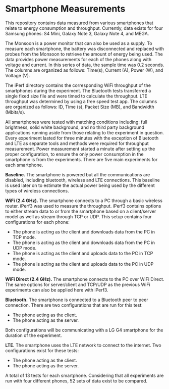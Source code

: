 # Smartphone Measurements

This repository contains data measured from various smartphones that relate to energy consumption and throughput. Currently, data exists for four Samsung phones: S4 Mini, Galaxy Note 3, Galaxy Note 4, and MEGA.

The Monsoon is a power monitor that can also be used as a supply. To measure each smartphone, the battery was disconnected and replaced with probes from the Monsoon to retrieve the amount of energy being used. The data provides power measurements for each of the phones along with voltage and current. In this series of data, the sample time was 0.2 seconds. The columns are organized as follows: Time(s), Current (A), Power (W), and Voltage (V).

The iPerf directory contains the corresponding WiFi throughput of the smartphones during the experiment. The Bluetooth tests transferred a single fixed size file and were timed to calculate the throughput. LTE throughput was determined by using a free speed test app. The columns are organized as follows: ID, Time (s), Packet Size (MB), and Bandwidth (Mbits/s).

All smartphones were tested with matching conditions including: full brightness, solid white background, and no third party background applications running aside from those relating to the experiment in question.  Every experiment lasted for three minutes with the exception of Bluetooth and LTE as separate tools and methods were required for throughput measurement. Power measurement started a minute after setting up the proper configuration, to ensure the only power consumption in the smartphone is from the experiments. There are five main experiments for each smartphone.

**Baseline.** The smartphone is powered but all the communications are disabled, including bluetooth, wireless and LTE connections. This baseline is used later on to estimate the actual power being used by the different types of wireless connections.

**WiFi (2.4 GHz).** The smartphone connects to a PC through a basic wireless router. iPerf3 was used to measure the throughput. iPerf3 contains options to either stream data to or from the smartphone based on a client/server model as well as stream through TCP or UDP. This setup contains four configurations for each phone:

- The phone is acting as the client and downloads data from the PC in TCP mode.
- The phone is acting as the client and downloads data from the PC in UDP mode.
- The phone is acting as the client and uploads data to the PC in TCP mode.
- The phone is acting as the client and uploads data to the PC in UDP mode.
 
**WiFi Direct (2.4 GHz).** The smartphone connects to the PC over WiFi Direct. The same options for server/client  and TCP/UDP as the previous WiFi experiments can also be applied here with iPerf3.

**Bluetooth.** The smartphone is connected to a Bluetooth peer to peer connection. There are two configurations that are run for this test:

- The phone acting as the client.
- The phone acting as the server.

Both configurations will be communicating with a LG G4 smartphone for the duration of the experiment.

**LTE.** The smartphone uses the LTE network to connect to the internet. Two configurations exist for these tests:

- The phone acting as the client.
- The phone acting as the server.

A total of 13 tests for each smartphone. Considering that all experiments are run with four different phones, 52 sets of data exist to be compared.
